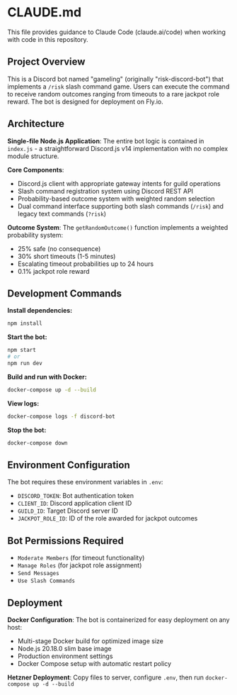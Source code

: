 # CLAUDE.md

This file provides guidance to Claude Code (claude.ai/code) when working with code in this repository.

## Project Overview

This is a Discord bot named "gameling" (originally "risk-discord-bot") that implements a `/risk` slash command game. Users can execute the command to receive random outcomes ranging from timeouts to a rare jackpot role reward. The bot is designed for deployment on Fly.io.

## Architecture

**Single-file Node.js Application**: The entire bot logic is contained in `index.js` - a straightforward Discord.js v14 implementation with no complex module structure.

**Core Components**:
- Discord.js client with appropriate gateway intents for guild operations
- Slash command registration system using Discord REST API
- Probability-based outcome system with weighted random selection
- Dual command interface supporting both slash commands (`/risk`) and legacy text commands (`?risk`)

**Outcome System**: The `getRandomOutcome()` function implements a weighted probability system:
- 25% safe (no consequence)
- 30% short timeouts (1-5 minutes)
- Escalating timeout probabilities up to 24 hours
- 0.1% jackpot role reward

## Development Commands

**Install dependencies:**
```bash
npm install
```

**Start the bot:**
```bash
npm start
# or
npm run dev
```

**Build and run with Docker:**
```bash
docker-compose up -d --build
```

**View logs:**
```bash
docker-compose logs -f discord-bot
```

**Stop the bot:**
```bash
docker-compose down
```

## Environment Configuration

The bot requires these environment variables in `.env`:
- `DISCORD_TOKEN`: Bot authentication token
- `CLIENT_ID`: Discord application client ID  
- `GUILD_ID`: Target Discord server ID
- `JACKPOT_ROLE_ID`: ID of the role awarded for jackpot outcomes

## Bot Permissions Required

- `Moderate Members` (for timeout functionality)
- `Manage Roles` (for jackpot role assignment)
- `Send Messages`
- `Use Slash Commands`

## Deployment

**Docker Configuration**: The bot is containerized for easy deployment on any host:
- Multi-stage Docker build for optimized image size
- Node.js 20.18.0 slim base image
- Production environment settings
- Docker Compose setup with automatic restart policy

**Hetzner Deployment**: Copy files to server, configure `.env`, then run `docker-compose up -d --build`